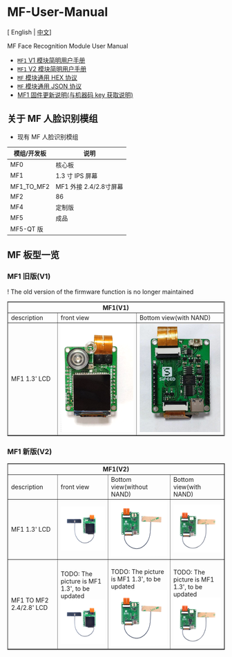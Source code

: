 # MF-User-Manual

[ English | [中文](./README_ZH.md)]

MF Face Recognition Module User Manual


- [`MF1` V1 模块简明用户手册](./zh_CN/m01_mf1_v1_get_started.md)
- [`MF1` V2 模块简明用户手册](./zh_CN/m02_mf1_v2_get_started.md)
- [`MF` 模块通用 HEX 协议](./zh_CN/p02_mf_protocol_manual_v2_hex_zh_CN.md)
- [`MF` 模块通用 JSON 协议](./zh_CN/p03_mf_protocol_manual_v2_json_zh_CN.md)
- [MF1 固件更新说明(与机器码 key 获取说明) ](./zh_CN/k01_update_firmware_and_get_key.md)

## 关于 MF 人脸识别模组

- 现有 MF 人脸识别模组

| 模组/开发板 | 说明 |
| --- | --- |
| MF0 | 核心板 |
| MF1 | 1.3 寸 IPS 屏幕 |
| MF1_TO_MF2 | MF1 外接 2.4/2.8寸屏幕 |
| MF2 | 86 |
| MF4 | 定制版 |
| MF5 | 成品 |
| MF5-QT 版 | |

## MF 板型一览


### MF1 旧版(V1)

! The old version of the firmware function is no longer maintained

<table border="1">
    <tr>
        <th colspan=3>MF1(V1) </th>
    </tr>
    <tr>
        <td widtd="100">description</td>
        <td >front view</td>
        <td>Bottom view(with NAND) </td>
    </tr>
    <tr>
        <td width="100">MF1 1.3' LCD</td>
        <td>
            <img src="./assets/mf_module/mf1_front_v1.png" height="250" alt="MF1 front view">
        </td>
        <td>
            <img src="./assets/mf_module/mf1_bottom_v1(nand).png" height="250" alt="MF1(NAND Flash) Bottom view">
        </td>
    </tr>
</table>


### MF1 新版(V2)

<table border="1">
    <tr>
        <th colspan=4>MF1(V2)</th>
    </tr>
    <tr>
        <td  width="100">description</td>
        <td>front view </td>
        <td>Bottom view(without NAND) </td>
        <td>Bottom view(with NAND) </td>
    </tr>
    <tr>
        <td width="100">MF1 1.3' LCD</td>
        <td>
            <img src="./assets/mf_module/mf1_front_v2.png" width="600" alt="MF1 front view">
        </td>
        <td>
            <img src="./assets/mf_module/mf1_bottom_v2.png" width="600" alt="MF1 Bottom view">
        </td>
        <td>
            <img src="./assets/mf_module/mf1_bottom_v2(nand).png" width="600" alt="MF1(NAND Flash) Bottom view">
        </td>
    </tr>
    <tr>
        <td>MF1 TO MF2 2.4/2.8' LCD</td>
        <td>
            <br> TODO: The picture is MF1 1.3', to be updated</br>
            <img src="./assets/mf_module/mf1_front_v2.png" width="600" alt="MF1 front view">
        </td>
        <td>
            <br> TODO: The picture is MF1 1.3', to be updated</br>
            <img src="./assets/mf_module/mf1_bottom_v2.png" width="600" alt="MF1 Bottom view">
        </td>
        <td>
            <br> TODO: The picture is MF1 1.3', to be updated</br>
            <img src="./assets/mf_module/mf1_bottom_v2(nand).png" width="600" alt="MF1(NAND Flash) Bottom view">
        </td>
    </tr>
</table>

